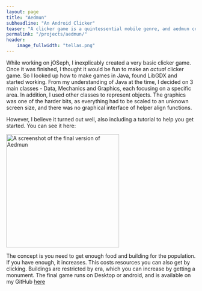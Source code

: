 ```yaml
---
layout: page
title: "Aedmun"
subheadline: "An Android Clicker"
teaser: "A clicker game is a quintessential mobile genre, and aedmun contains the essence of such a game in a civilisation building theme."
permalink: "/projects/aedmun/"
header:
    image_fullwidth: "tellas.png"
---
```


While working on jOSeph, I inexplicably created a very basic clicker game. Once it was finished, I thought it would be fun to make an *actual* clicker game. So I looked up how to make games in Java, found LibGDX and started working. From my understanding of Java at the time, I decided on 3 main classes - Data, Mechanics and Graphics, each focusing on a specific area. In addition, I used other classes to represent objects. The graphics was one of the harder bits, as everything had to be scaled to an unknown screen size, and there was no graphical interface of helper align functions.

However, I believe it turned out well, also including a tutorial to help you get started. You can see it here:

<img src="https://black-photon.github.io/images/aedmun.jpg" title="A screenshot of the final version of Aedmun" width="300"/>

The concept is you need to get enough food and building for the population. If you have enough, it increases. This costs resources you can also get by clicking. Buildings are restricted by era, which you can increase by getting a monument. The final game runs on Desktop or android, and is available on my GitHub [here](https://github.com/Black-Photon/Aedmun)